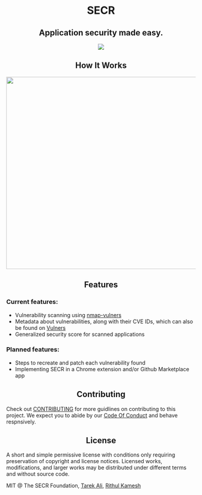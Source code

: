 <div align="center">

<h1>SECR</h1>
<h2>Application security made easy.</h2>
</div>


<div align="center">
    <a href="https://discord.com/invite/g7XEQgF5BH">
		<img src="https://img.shields.io/discord/884452044566577182?color=738ADB&label=discord&style=for-the-badge" />
	</a>
</div>

<div align="center">
<h2>How It Works</h2>
<img src="demo.gif" width="512"/>
</div>

<div align="center">
<h2>Features</h2>
</div>


### Current features:

- Vulnerability scanning using [nmap-vulners](https://github.com/vulnersCom/nmap-vulners) 
- Metadata about vulnerabilities, along with their CVE IDs, which can also be found on [Vulners](https://vulners.com/)
- Generalized security score for scanned applications 

### Planned features:

- Steps to recreate and patch each vulnerability found
- Implementing SECR in a Chrome extension and/or Github Marketplace app


<div align="center">
<h2>Contributing</h2>
</div>

Check out [CONTRIBUTING](CONTRIBUTING.md) for more guidlines on contributing to this project. We expect you to abide by our [Code Of Conduct](CODE-OF-CONDUCT.md) and behave respnsively. 

<div align="center">
<h2>License</h2>
</div>


A short and simple permissive license with conditions only requiring preservation of copyright and license notices. Licensed works, modifications, and larger works may be distributed under different terms and without source code.

MIT @ The SECR Foundation, [Tarek Ali](https://github.com/DGKSK8LIFE), [Rithul Kamesh](https://github.com/rithulkamesh)